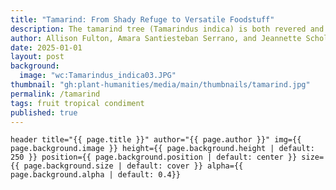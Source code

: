 ```yaml
---
title: "Tamarind: From Shady Refuge to Versatile Foodstuff"
description: The tamarind tree (Tamarindus indica) is both revered and feared—praised for its medicinal and culinary uses, yet shrouded in myth and mystery. This story explores its deep cultural roots, global spread, and symbolic contradictions as a plant of refuge, resilience, and supernatural lore.
author: Allison Fulton, Amara Santiesteban Serrano, and Jeannette Schollaert
date: 2025-01-01
layout: post
background:
  image: "wc:Tamarindus_indica03.JPG"
thumbnail: "gh:plant-humanities/media/main/thumbnails/tamarind.jpg"
permalink: /tamarind
tags: fruit tropical condiment
published: true
---
```


`header title="{{ page.title }}" author="{{ page.author }}" img={{ page.background.image }} height={{ page.background.height | default: 250 }} position={{ page.background.position | default: center }} size={{ page.background.size | default: cover }} alpha={{ page.background.alpha | default: 0.4}}`

